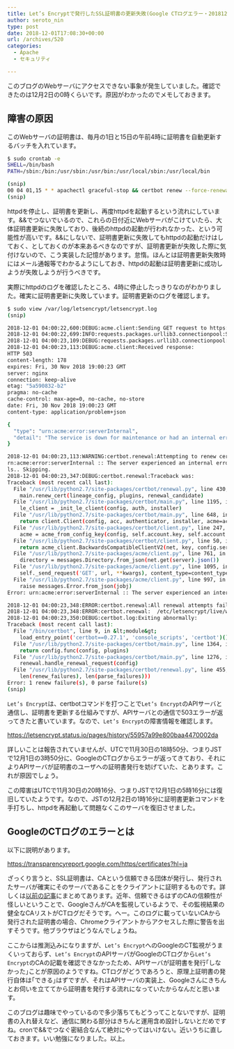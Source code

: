 ```yaml
---
title: Let’s Encryptで発行したSSL証明書の更新失敗(Google CTログエラー・20181201)
author: seroto_nin
type: post
date: 2018-12-01T17:08:30+00:00
url: /archives/520
categories:
  - Apache
  - セキュリティ

---
```

このブログのWebサーバにアクセスできない事象が発生していました。確認できたのは12月2日の0時くらいです。原因がわかったのでメモしておきます。

<!--more-->

## 障害の原因

このWebサーバの証明書は、毎月の1日と15日の午前4時に証明書を自動更新するバッチを入れています。

```bash
$ sudo crontab -e
SHELL=/bin/bash
PATH=/sbin:/bin:/usr/sbin:/usr/bin:/usr/local/sbin:/usr/local/bin

(snip)
00 04 01,15 * * apachectl graceful-stop && certbot renew --force-renewal && apachectl start
(snip)
```

httpdを停止し、証明書を更新し、再度httpdを起動するという流れにしています。&&でつないでいるので、これらの日付近にWebサーバがこけていたら、大体証明書更新に失敗しており、後続のhttpdの起動が行われなかった、という可能性が高いです。&&にしないで、証明書更新に失敗してもhttpdの起動だけはしておく、としておくのが本来あるべきなのですが、証明書更新が失敗した際に気付けないので、こう実装した記憶があります。怠惰。ほんとは証明書更新失敗時にはメール通報等でわかるようにしておき、httpdの起動は証明書更新に成功しようが失敗しようが行うべきです。

実際にhttpdのログを確認したところ、4時に停止したっきりなのがわかりました。確実に証明書更新に失敗しています。証明書更新のログを確認します。

```bash
$ sudo view /var/log/letsencrypt/letsencrypt.log
(snip)

2018-12-01 04:00:22,600:DEBUG:acme.client:Sending GET request to https://acme-v02.api.letsencrypt.org/directory.
2018-12-01 04:00:22,699:INFO:requests.packages.urllib3.connectionpool:Starting new HTTPS connection (1): acme-v02.api.letsencrypt.org
2018-12-01 04:00:23,109:DEBUG:requests.packages.urllib3.connectionpool:"GET /directory HTTP/1.1" 503 178
2018-12-01 04:00:23,113:DEBUG:acme.client:Received response:
HTTP 503
content-length: 178
expires: Fri, 30 Nov 2018 19:00:23 GMT
server: nginx
connection: keep-alive
etag: "5a590832-b2"
pragma: no-cache
cache-control: max-age=0, no-cache, no-store
date: Fri, 30 Nov 2018 19:00:23 GMT
content-type: application/problem+json

{
  "type": "urn:acme:error:serverInternal",
  "detail": "The service is down for maintenance or had an internal error. Check https://letsencrypt.status.io/ for more details."
}

2018-12-01 04:00:23,113:WARNING:certbot.renewal:Attempting to renew cert (www.serotoninpower.club) from /etc/letsencrypt/renewal/www.serotoninpower.club.conf produced an unexpected error: u
rn:acme:error:serverInternal :: The server experienced an internal error :: The service is down for maintenance or had an internal error. Check https://letsencrypt.status.io/ for more detai
ls.. Skipping.
2018-12-01 04:00:23,347:DEBUG:certbot.renewal:Traceback was:
Traceback (most recent call last):
  File "/usr/lib/python2.7/site-packages/certbot/renewal.py", line 430, in handle_renewal_request
    main.renew_cert(lineage_config, plugins, renewal_candidate)
  File "/usr/lib/python2.7/site-packages/certbot/main.py", line 1195, in renew_cert
    le_client = _init_le_client(config, auth, installer)
  File "/usr/lib/python2.7/site-packages/certbot/main.py", line 648, in _init_le_client
    return client.Client(config, acc, authenticator, installer, acme=acme)
  File "/usr/lib/python2.7/site-packages/certbot/client.py", line 247, in __init__
    acme = acme_from_config_key(config, self.account.key, self.account.regr)
  File "/usr/lib/python2.7/site-packages/certbot/client.py", line 50, in acme_from_config_key
    return acme_client.BackwardsCompatibleClientV2(net, key, config.server)
  File "/usr/lib/python2.7/site-packages/acme/client.py", line 761, in __init__
    directory = messages.Directory.from_json(net.get(server).json())
  File "/usr/lib/python2.7/site-packages/acme/client.py", line 1095, in get
    self._send_request('GET', url, **kwargs), content_type=content_type)
  File "/usr/lib/python2.7/site-packages/acme/client.py", line 997, in _check_response
    raise messages.Error.from_json(jobj)
Error: urn:acme:error:serverInternal :: The server experienced an internal error :: The service is down for maintenance or had an internal error. Check https://letsencrypt.status.io/ for more details.

2018-12-01 04:00:23,348:ERROR:certbot.renewal:All renewal attempts failed. The following certs could not be renewed:
2018-12-01 04:00:23,348:ERROR:certbot.renewal:  /etc/letsencrypt/live/www.serotoninpower.club/fullchain.pem (failure)
2018-12-01 04:00:23,350:DEBUG:certbot.log:Exiting abnormally:
Traceback (most recent call last):
  File "/bin/certbot", line 9, in &lt;module&gt;
    load_entry_point('certbot==0.27.1', 'console_scripts', 'certbot')()
  File "/usr/lib/python2.7/site-packages/certbot/main.py", line 1364, in main
    return config.func(config, plugins)
  File "/usr/lib/python2.7/site-packages/certbot/main.py", line 1276, in renew
    renewal.handle_renewal_request(config)
  File "/usr/lib/python2.7/site-packages/certbot/renewal.py", line 455, in handle_renewal_request
    len(renew_failures), len(parse_failures)))
Error: 1 renew failure(s), 0 parse failure(s)
(snip)
```

`Let’s Encrypt`は、certbotコマンドを打つことで`Let’s Encrypt`のAPIサーバと通信し、証明書を更新する仕組みですが、APIサーバとの通信で503エラーが返ってきたと書いています。なので、`Let’s Encrypt`の障害情報を確認します。

<https://letsencrypt.status.io/pages/history/55957a99e800baa4470002da>

詳しいことは報告されていませんが、UTCで11月30日の18時50分、つまりJSTで12月1日の3時50分に、GoogleのCTログからエラーが返ってきており、それによりAPIサーバが証明書のユーザへの証明書発行を妨げていた、とあります。これが原因でしょう。

この障害はUTCで11月30日の20時16分、つまりJSTで12月1日の5時16分には復旧していたようです。なので、JSTの12月2日の1時16分に証明書更新コマンドを手打ちし、httpdを再起動して問題なくこのサーバを復旧させました。

## GoogleのCTログのエラーとは

以下に説明があります。

<https://transparencyreport.google.com/https/certificates?hl=ja>

ざっくり言うと、SSL証明書は、CAという信頼できる団体が発行し、発行されたサーバが確実にそのサーバであることをクライアントに証明するものです。詳しくは[以前の記事][1]にまとめてあります。近年、信頼できるはずのCAの信頼性が怪しいということで、GoogleさんがCAを監視しているようで、その監視結果の健全なCAリストがCTログだそうです。へー。このログに載っていないCAから発行された証明書の場合、Chromeクライアントからアクセスした際に警告を出すそうです。他ブラウザはどうなんでしょうね。

ここからは推測込みになりますが、`Let’s Encrypt`へのGoogleのCT監視がうまくいっておらず、`Let’s Encrypt`のAPIサーバがGoogleのCTログから`Let’s Encrypt`のCAの記載を確認できなかったため、APIサーバが証明書を発行｢しなかった｣ことが原因のようですね。CTログがどうであろうと、原理上証明書の発行自体は｢できる｣はずですが、それはAPIサーバの実装上、Googleさんにきちんとお伺いを立ててから証明書を発行する流れになっていたからなんだと思います。

このブログは趣味でやっているので多少落ちてもどうってことないですが、証明書の入れ替えなど、通信に関わる部分はきちんと運用含め設計しないとだめですね。cronで&&でつなぐ密結合なんて絶対にやってはいけない。近いうちに直しておきます。いい勉強になりました。以上。

 [1]: https://www.serotoninpower.club/archives/360
